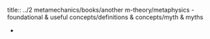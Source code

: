 title:: ../2 metamechanics/books/another m-theory/metaphysics - foundational & useful concepts/definitions & concepts/myth & myths

-